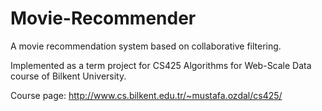 # Movie-Recommender
A movie recommendation system based on collaborative filtering.

Implemented as a term project for CS425 Algorithms for Web-Scale Data course of Bilkent University.

Course page: http://www.cs.bilkent.edu.tr/~mustafa.ozdal/cs425/
